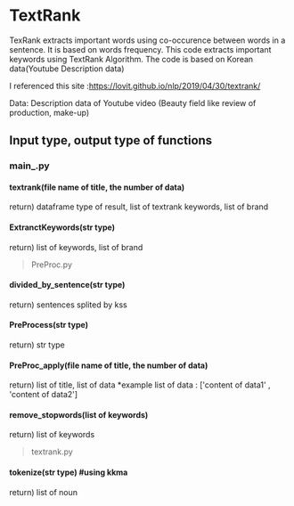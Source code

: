# TextRank
TexRank extracts important words using co-occurence between words in a sentence. It is based on words frequency.
This code extracts important keywords using TextRank Algorithm. The code is based on Korean data(Youtube Description data)

I referenced this site :https://lovit.github.io/nlp/2019/04/30/textrank/

Data: Description data of Youtube video (Beauty field like review of production, make-up)

<h2>Input type, output type of functions </h2>

<h3>main_.py
<h4>textrank(file name of title, the number of data)</h4>
return) dataframe type of result, list of textrank keywords, list of brand
<h4>ExtranctKeywords(str type)</h4>
return) list of keywords, list of brand



>PreProc.py
<h4>divided_by_sentence(str type)</h4>
return) sentences splited by kss

<h4>PreProcess(str type)</h4>
return) str type
<h4>PreProc_apply(file name of title, the number of data)</h4>
return) list of title, list of data
*example list of data : ['content of data1' , 'content of data2']
<h4>remove_stopwords(list of keywords)</h4>
return) list of keywords

>textrank.py
<h4>tokenize(str type) #using kkma</h4>
return) list of noun
